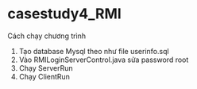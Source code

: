 # casestudy4_RMI

Cách chạy chương trình 
1. Tạo database Mysql theo như file userinfo.sql
2. Vào RMILoginServerControl.java sửa password root 
3. Chạy ServerRun
4. Chạy ClientRun
